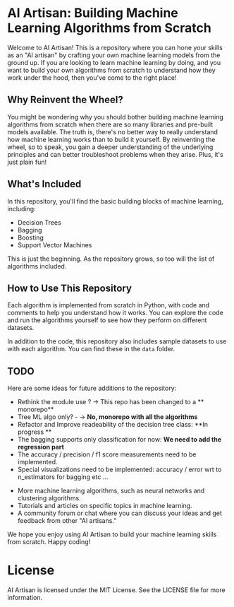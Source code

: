 # AI Artisan: Building Machine Learning Algorithms from Scratch

Welcome to AI Artisan! This is a repository where you can hone your skills as an "AI artisan" by crafting your own machine learning models from the ground up. If you are looking to learn machine learning by doing, and you want to build your own algorithms from scratch to understand how they work under the hood, then you've come to the right place!

## Why Reinvent the Wheel?

You might be wondering why you should bother building machine learning algorithms from scratch when there are so many libraries and pre-built models available. The truth is, there's no better way to really understand how machine learning works than to build it yourself. By reinventing the wheel, so to speak, you gain a deeper understanding of the underlying principles and can better troubleshoot problems when they arise. Plus, it's just plain fun!

## What's Included

In this repository, you'll find the basic building blocks of machine learning, including:

- Decision Trees
- Bagging
- Boosting
- Support Vector Machines

This is just the beginning. As the repository grows, so too will the list of algorithms included.

## How to Use This Repository

Each algorithm is implemented from scratch in Python, with code and comments to help you understand how it works. You can explore the code and run the algorithms yourself to see how they perform on different datasets.

In addition to the code, this repository also includes sample datasets to use with each algorithm. You can find these in the `data` folder.

## TODO

Here are some ideas for future additions to the repository:


* Rethink the module use ? -> This repo has been changed to a ** monorepo**
* Tree ML algo only? - -> **No, monorepo with all the algorithms**
* Refactor and Improve readeability of the decision tree class: **In progress **
* The bagging supports only classification for now: **We need to add the regression part**
* The accuracy / precision / f1 score measurements need to be implemented.
* Special visualizations need to be implemented: accuracy / error wrt to n_estimators for bagging etc ...
- More machine learning algorithms, such as neural networks and clustering algorithms.
- Tutorials and articles on specific topics in machine learning.
- A community forum or chat where you can discuss your ideas and get feedback from other "AI artisans."


We hope you enjoy using AI Artisan to build your machine learning skills from scratch. Happy coding!

# License

AI Artisan is licensed under the MIT License. See the LICENSE file for more information.
